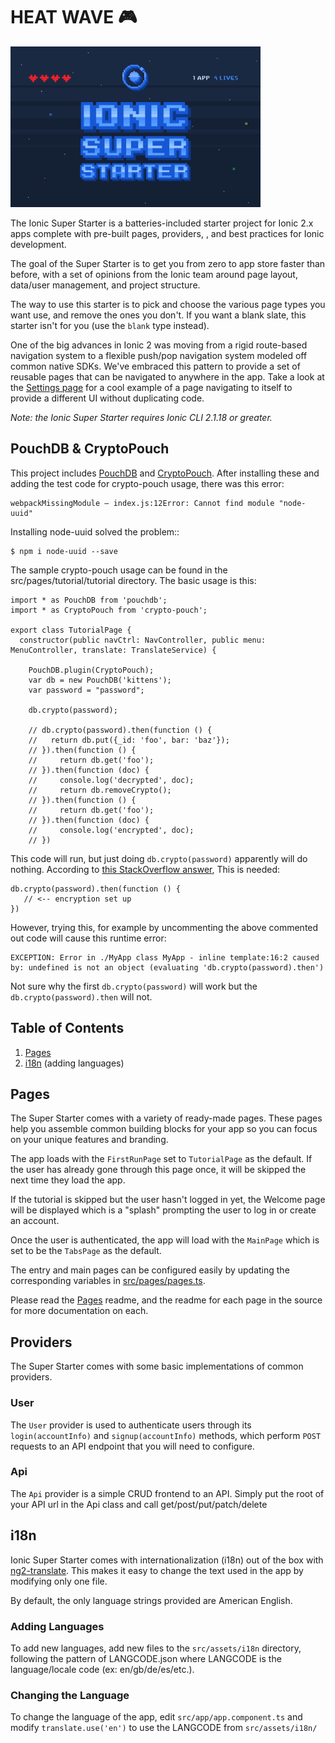 # HEAT WAVE 🎮

<img src="super2.png" width="400" />

The Ionic Super Starter is a batteries-included starter project for Ionic 2.x apps complete with pre-built pages, providers, , and best practices for Ionic development.

The goal of the Super Starter is to get you from zero to app store faster than before, with a set of opinions from the Ionic team around page layout, data/user management, and project structure.

The way to use this starter is to pick and choose the various page types you want use, and remove the ones you don't. If you want a blank slate, this starter isn't for you (use the `blank` type instead).

One of the big advances in Ionic 2 was moving from a rigid route-based navigation system to a flexible push/pop navigation system modeled off common native SDKs. We've embraced this pattern to provide a set of reusable pages that can be navigated to anywhere in the app. Take a look at the [Settings page](https://github.com/driftyco/ionic-starter-super/blob/master/src/pages/settings/settings.html#L38) for a cool example of a page navigating to itself to provide a different UI without duplicating code.

_Note: the Ionic Super Starter requires Ionic CLI 2.1.18 or greater._

## PouchDB & CryptoPouch

This project includes [PouchDB](https://pouchdb.com) and [CryptoPouch]().
After installing these and adding the test code for crypto-pouch usage, there was this error:
```
webpackMissingModule — index.js:12Error: Cannot find module "node-uuid"
```

Installing node-uuid solved the problem::
```
$ npm i node-uuid --save
```

The sample crypto-pouch usage can be found in the src/pages/tutorial/tutorial directory.
The basic usage is this:
```
import * as PouchDB from 'pouchdb';
import * as CryptoPouch from 'crypto-pouch';

export class TutorialPage {
  constructor(public navCtrl: NavController, public menu: MenuController, translate: TranslateService) {
    
    PouchDB.plugin(CryptoPouch);
    var db = new PouchDB('kittens');
    var password = "password";

    db.crypto(password);

    // db.crypto(password).then(function () {
    //   return db.put({_id: 'foo', bar: 'baz'});
    // }).then(function () {
    //     return db.get('foo');
    // }).then(function (doc) {
    //     console.log('decrypted', doc);
    //     return db.removeCrypto();
    // }).then(function () {
    //     return db.get('foo');
    // }).then(function (doc) {
    //     console.log('encrypted', doc);
    // })
```

This code will run, but just doing ```db.crypto(password)``` apparently will do nothing.
According to [this StackOverflow answer](http://stackoverflow.com/questions/35758553/how-to-encrypt-a-pouchdb-database),
This is needed:
```
db.crypto(password).then(function () {
   // <-- encryption set up
})
```


However, trying this, for example by uncommenting the above commented out code will cause this runtime error:
```
EXCEPTION: Error in ./MyApp class MyApp - inline template:16:2 caused by: undefined is not an object (evaluating 'db.crypto(password).then')
```

Not sure why the first ```db.crypto(password)``` will work but the ```db.crypto(password).then``` will not.


## Table of Contents

1. [Pages](#pages)
2. [i18n](#i18n) (adding languages)

## Pages

The Super Starter comes with a variety of ready-made pages. These pages help you assemble common building blocks for your app so you can focus on your unique features and branding.

The app loads with the `FirstRunPage` set to `TutorialPage` as the default. If the user has already gone through this page once, it will be skipped the next time they load the app.

If the tutorial is skipped but the user hasn't logged in yet, the Welcome page will be displayed which is a "splash" prompting the user to log in or create an account.

Once the user is authenticated, the app will load with the `MainPage` which is set to be the `TabsPage` as the default.

The entry and main pages can be configured easily by updating the corresponding variables in [src/pages/pages.ts](https://github.com/driftyco/ionic-starter-super/blob/master/src/pages/pages.ts).

Please read the [Pages](https://github.com/driftyco/ionic-starter-super/tree/master/src/pages) readme, and the readme for each page in the source for more documentation on each.

## Providers

The Super Starter comes with some basic implementations of common providers.

### User

The `User` provider is used to authenticate users through its `login(accountInfo)` and `signup(accountInfo)` methods, which perform `POST` requests to an API endpoint that you will need to configure.

### Api

The `Api` provider is a simple CRUD frontend to an API. Simply put the root of your API url in the Api class and call get/post/put/patch/delete 

## i18n

Ionic Super Starter comes with internationalization (i18n) out of the box with [ng2-translate](https://github.com/ocombe/ng2-translate). This makes it easy to change the text used in the app by modifying only one file. 

By default, the only language strings provided are American English.

### Adding Languages

To add new languages, add new files to the `src/assets/i18n` directory, following the pattern of LANGCODE.json where LANGCODE is the language/locale code (ex: en/gb/de/es/etc.).

### Changing the Language

To change the language of the app, edit `src/app/app.component.ts` and modify `translate.use('en')` to use the LANGCODE from `src/assets/i18n/`